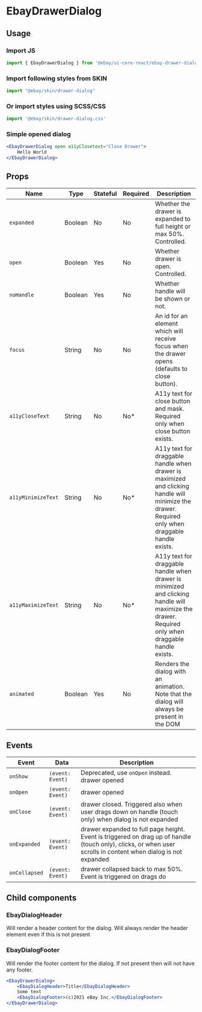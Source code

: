 # EbayDrawerDialog

## Usage

### Import JS
```jsx harmony
import { EbayDrawerDialog } from '@ebay/ui-core-react/ebay-drawer-dialog'
```
### Import following styles from SKIN
```jsx harmony
import "@ebay/skin/drawer-dialog"
```
### Or import styles using SCSS/CSS
```jsx harmony
import '@ebay/skin/drawer-dialog.css'
```
### Simple opened dialog
```jsx
<EbayDrawerDialog open a11yClosetext="Close Drawer">
    Hello World
</EbayDrawerDialog>
```

## Props

| Name               | Type    | Stateful | Required | Description                                                                                                                                       |
|--------------------|---------|----------|----------|---------------------------------------------------------------------------------------------------------------------------------------------------|
| `expanded`         | Boolean | No       | No       | Whether the drawer is expanded to full height or max 50%. Controlled.                                                                             |
| `open`             | Boolean | Yes      | No       | Whether drawer is open. Controlled.                                                                                                               |
| `noHandle`         | Boolean | Yes      | No       | Whether handle will be shown or not.                                                                                                              |
| `focus`            | String  | No       | No       | An id for an element which will receive focus when the drawer opens (defaults to close button).                                                   |
| `a11yCloseText`    | String  | No       | No*      | A11y text for close button and mask. Required only when close button exists.                                                                      |
| `a11yMinimizeText` | String  | No       | No*      | A11y text for draggable handle when drawer is maximized and clicking handle will minimize the drawer. Required only when draggable handle exists. |
| `a11yMaximizeText` | String  | No       | No*      | A11y text for draggable handle when drawer is minimized and clicking handle will maximize the drawer. Required only when draggable handle exists. |
| `animated`         | Boolean | Yes      | No       | Renders the dialog with an animation. Note that the dialog will always be present in the DOM                                                      |

## Events

| Event         | Data             | Description                                                                                                                                                    |
|---------------|------------------|----------------------------------------------------------------------------------------------------------------------------------------------------------------|
| `onShow`      | `(event: Event)` | Deprecated, use `onOpen` instead. drawer opened                                                                                                                |
| `onOpen`      | `(event: Event)` | drawer opened                                                                                                                                                  |
| `onClose`     | `(event: Event)` | drawer closed. Triggered also when user drags down on handle (touch only) when dialog is not expanded                                                          |
| `onExpanded`  | `(event: Event)` | drawer expanded to full page height. Event is triggered on drag up of handle (touch only), clicks, or when user scrolls in content when dialog is not expanded |
| `onCollapsed` | `(event: Event)` | drawer collapsed back to max 50%. Event is triggered on drags do                                                                                               |

## Child components

### EbayDialogHeader
Will render a header content for the dialog. Will always render the header element even if this is not present

### EbayDialogFooter
Will render the footer content for the dialog. If not present then will not have any footer.

```jsx
<EbayDrawerDialog>
    <EbayDialogHeader>Title</EbayDialogHeader>
    Some text
    <EbayDialogFooter>(c)2021 eBay Inc.</EbayDialogFooter>
</EbayDrawerDialog>
```

